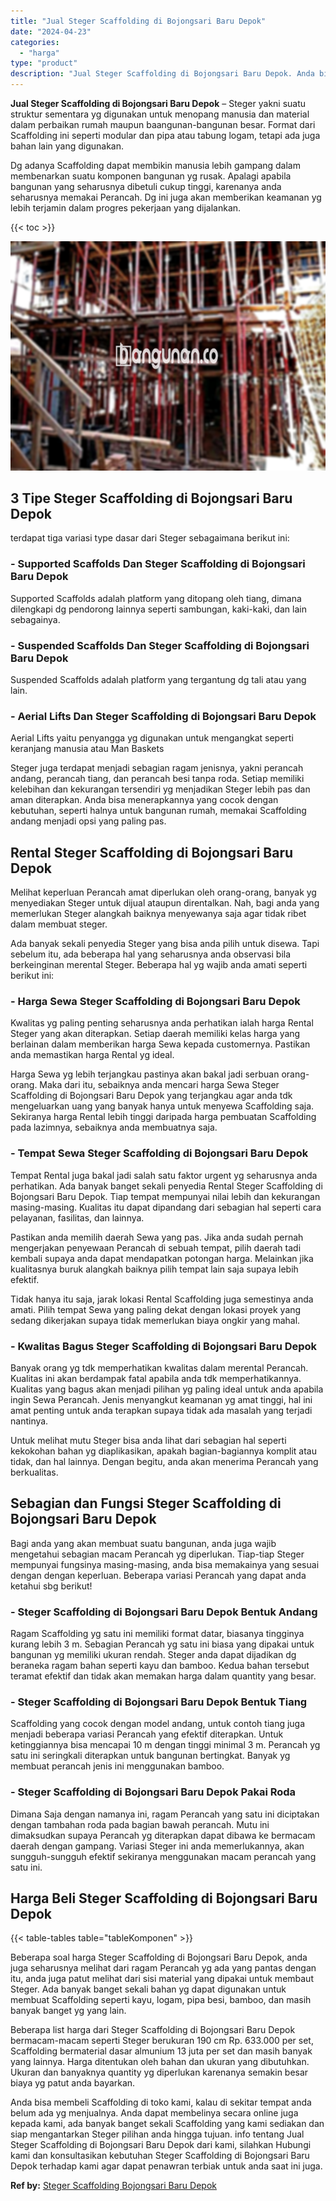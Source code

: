```yaml
---
title: "Jual Steger Scaffolding di Bojongsari Baru Depok"
date: "2024-04-23"
categories: 
  - "harga"
type: "product"
description: "Jual Steger Scaffolding di Bojongsari Baru Depok. Anda bisa membeli Scaffolding di toko kami, kalau di sekitar tempat anda belum ada yg menjualnya. Anda dapa..."
---
```


**Jual Steger Scaffolding di Bojongsari Baru Depok** – Steger yakni suatu struktur sementara yg digunakan untuk menopang manusia dan material dalam perbaikan rumah maupun baangunan-bangunan besar. Format dari Scaffolding ini seperti modular dan pipa atau tabung logam, tetapi ada juga bahan lain yang digunakan.

Dg adanya Scaffolding dapat membikin manusia lebih gampang dalam membenarkan suatu komponen bangunan yg rusak. Apalagi apabila bangunan yang seharusnya dibetuli cukup tinggi, karenanya anda seharusnya memakai Perancah. Dg ini juga akan memberikan keamanan yg lebih terjamin dalam progres pekerjaan yang dijalankan.

{{< toc >}}

![Jual Steger Scaffolding di Bojongsari Baru Depok](/images/sewa-scaffolding-steger-10.png)

## 3 Tipe Steger Scaffolding di Bojongsari Baru Depok

terdapat tiga variasi type dasar dari Steger sebagaimana berikut ini:

### \- Supported Scaffolds Dan Steger Scaffolding di Bojongsari Baru Depok

Supported Scaffolds adalah platform yang ditopang oleh tiang, dimana dilengkapi dg pendorong lainnya seperti sambungan, kaki-kaki, dan lain sebagainya.

### \- Suspended Scaffolds Dan Steger Scaffolding di Bojongsari Baru Depok

Suspended Scaffolds adalah platform yang tergantung dg tali atau yang lain.

### \- Aerial Lifts Dan Steger Scaffolding di Bojongsari Baru Depok

Aerial Lifts yaitu penyangga yg digunakan untuk mengangkat seperti keranjang manusia atau Man Baskets

Steger juga terdapat menjadi sebagian ragam jenisnya, yakni perancah andang, perancah tiang, dan perancah besi tanpa roda. Setiap memiliki kelebihan dan kekurangan tersendiri yg menjadikan Steger lebih pas dan aman diterapkan. Anda bisa menerapkannya yang cocok dengan kebutuhan, seperti halnya untuk bangunan rumah, memakai Scaffolding andang menjadi opsi yang paling pas.

## Rental Steger Scaffolding di Bojongsari Baru Depok

Melihat keperluan Perancah amat diperlukan oleh orang-orang, banyak yg menyediakan Steger untuk dijual ataupun direntalkan. Nah, bagi anda yang memerlukan Steger alangkah baiknya menyewanya saja agar tidak ribet dalam membuat steger.

Ada banyak sekali penyedia Steger yang bisa anda pilih untuk disewa. Tapi sebelum itu, ada beberapa hal yang seharusnya anda observasi bila berkeinginan merental Steger. Beberapa hal yg wajib anda amati seperti berikut ini:

### \- Harga Sewa Steger Scaffolding di Bojongsari Baru Depok

Kwalitas yg paling penting seharusnya anda perhatikan ialah harga Rental Steger yang akan diterapkan. Setiap daerah memiliki kelas harga yang berlainan dalam memberikan harga Sewa kepada customernya. Pastikan anda memastikan harga Rental yg ideal.

Harga Sewa yg lebih terjangkau pastinya akan bakal jadi serbuan orang-orang. Maka dari itu, sebaiknya anda mencari harga Sewa Steger Scaffolding di Bojongsari Baru Depok yang terjangkau agar anda tdk mengeluarkan uang yang banyak hanya untuk menyewa Scaffolding saja. Sekiranya harga Rental lebih tinggi daripada harga pembuatan Scaffolding pada lazimnya, sebaiknya anda membuatnya saja.

### \- Tempat Sewa Steger Scaffolding di Bojongsari Baru Depok

Tempat Rental juga bakal jadi salah satu faktor urgent yg seharusnya anda perhatikan. Ada banyak banget sekali penyedia Rental Steger Scaffolding di Bojongsari Baru Depok. Tiap tempat mempunyai nilai lebih dan kekurangan masing-masing. Kualitas itu dapat dipandang dari sebagian hal seperti cara pelayanan, fasilitas, dan lainnya.

Pastikan anda memilih daerah Sewa yang pas. Jika anda sudah pernah mengerjakan penyewaan Perancah di sebuah tempat, pilih daerah tadi kembali supaya anda dapat mendapatkan potongan harga. Melainkan jika kualitasnya buruk alangkah baiknya pilih tempat lain saja supaya lebih efektif.

Tidak hanya itu saja, jarak lokasi Rental Scaffolding juga semestinya anda amati. Pilih tempat Sewa yang paling dekat dengan lokasi proyek yang sedang dikerjakan supaya tidak memerlukan biaya ongkir yang mahal.

### \- Kwalitas Bagus Steger Scaffolding di Bojongsari Baru Depok

Banyak orang yg tdk memperhatikan kwalitas dalam merental Perancah. Kualitas ini akan berdampak fatal apabila anda tdk memperhatikannya. Kualitas yang bagus akan menjadi pilihan yg paling ideal untuk anda apabila ingin Sewa Perancah. Jenis menyangkut keamanan yg amat tinggi, hal ini amat penting untuk anda terapkan supaya tidak ada masalah yang terjadi nantinya.

Untuk melihat mutu Steger bisa anda lihat dari sebagian hal seperti kekokohan bahan yg diaplikasikan, apakah bagian-bagiannya komplit atau tidak, dan hal lainnya. Dengan begitu, anda akan menerima Perancah yang berkualitas.

## Sebagian dan Fungsi Steger Scaffolding di Bojongsari Baru Depok

Bagi anda yang akan membuat suatu bangunan, anda juga wajib mengetahui sebagian macam Perancah yg diperlukan. Tiap-tiap Steger mempunyai fungsinya masing-masing, anda bisa memakainya yang sesuai dengan dengan keperluan. Beberapa variasi Perancah yang dapat anda ketahui sbg berikut!

### \- Steger Scaffolding di Bojongsari Baru Depok Bentuk Andang

Ragam Scaffolding yg satu ini memiliki format datar, biasanya tingginya kurang lebih 3 m. Sebagian Perancah yg satu ini biasa yang dipakai untuk bangunan yg memiliki ukuran rendah. Steger anda dapat dijadikan dg beraneka ragam bahan seperti kayu dan bamboo. Kedua bahan tersebut teramat efektif dan tidak akan memakan harga dalam quantity yang besar.

### \- Steger Scaffolding di Bojongsari Baru Depok Bentuk Tiang

Scaffolding yang cocok dengan model andang, untuk contoh tiang juga menjadi beberapa variasi Perancah yang efektif diterapkan. Untuk ketinggiannya bisa mencapai 10 m dengan tinggi minimal 3 m. Perancah yg satu ini seringkali diterapkan untuk bangunan bertingkat. Banyak yg membuat perancah jenis ini menggunakan bamboo.

### \- Steger Scaffolding di Bojongsari Baru Depok Pakai Roda

Dimana Saja dengan namanya ini, ragam Perancah yang satu ini diciptakan dengan tambahan roda pada bagian bawah perancah. Mutu ini dimaksudkan supaya Perancah yg diterapkan dapat dibawa ke bermacam daerah dengan gampang. Variasi Steger ini anda memerlukannya, akan sungguh-sungguh efektif sekiranya menggunakan macam perancah yang satu ini.

## Harga Beli Steger Scaffolding di Bojongsari Baru Depok

{{< table-tables table="tableKomponen" >}}

Beberapa soal harga Steger Scaffolding di Bojongsari Baru Depok, anda juga seharusnya melihat dari ragam Perancah yg ada yang pantas dengan itu, anda juga patut melihat dari sisi material yang dipakai untuk membaut Steger. Ada banyak banget sekali bahan yg dapat digunakan untuk membuat Scaffolding seperti kayu, logam, pipa besi, bamboo, dan masih banyak banget yg yang lain.

Beberapa list harga dari Steger Scaffolding di Bojongsari Baru Depok bermacam-macam seperti Steger berukuran 190 cm Rp. 633.000 per set, Scaffolding bermaterial dasar almunium 13 juta per set dan masih banyak yang lainnya. Harga ditentukan oleh bahan dan ukuran yang dibutuhkan. Ukuran dan banyaknya quantity yg diperlukan karenanya semakin besar biaya yg patut anda bayarkan.

Anda bisa membeli Scaffolding di toko kami, kalau di sekitar tempat anda belum ada yg menjualnya. Anda dapat membelinya secara online juga kepada kami, ada banyak banget sekali Scaffolding yang kami sediakan dan siap mengantarkan Steger pilihan anda hingga tujuan. info tentang Jual Steger Scaffolding di Bojongsari Baru Depok dari kami, silahkan Hubungi kami dan konsultasikan kebutuhan Steger Scaffolding di Bojongsari Baru Depok terhadap kami agar dapat penawran terbiak untuk anda saat ini juga.

**Ref by:** [Steger Scaffolding Bojongsari Baru Depok](https://id.wikipedia.org/wiki/Steger)
